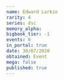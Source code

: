 ```yaml
---
name: Edward Larkin
rarity: 4
series: dsc
memory_alpha:
bigbook_tier: -1
events: 0
in_portal: true
date: 30/07/2020
obtained: Event
mega: false
published: true
---
```



